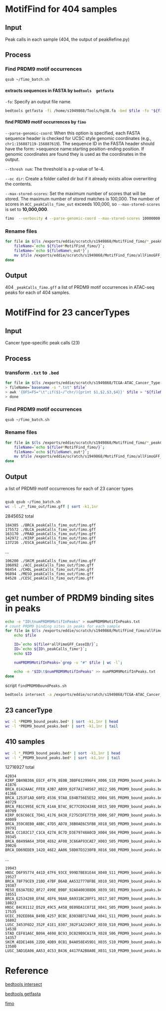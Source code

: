 # MotifFind for 404 samples
## Input
Peak calls in each sample (404, the output of peakRefine.py)
## Process
### Find PRDM9 motif occurrences
```bash
qsub ~/fimo_batch.sh
```
#### extracts sequences in FASTA by `bedtools  getfasta`
`-fo`: Specify an output file name.
```bash
bedtools getfasta -fi /home/s1949868/Tools/hg38.fa -bed $file -fo "${fileName}.fasta"
```
#### find PRDM9 motif occurrences by `fimo`
`--parse-genomic-coord`: When this option is specified, each FASTA sequence header is checked for UCSC style genomic coordinates (e.g., `chr1:156887119-156887619`). The sequence ID in the FASTA header should have the form: >sequence name:starting position-ending position. If genomic coordinates are found they is used as the coordinates in the output. 

`--thresh num`: The threshold is a p-value of 1e-4.

`--oc dir`: Create a folder called dir but if it already exists allow overwriting the contents.

`--max-stored-scores`: Set the maximum number of scores that will be stored. The maximum number of stored matches is 100,000. The number of scores in `ACC_peakCalls_fimo_out` exceeds 100,000, so `--max-stored-scores` is set to **10,000,000**.
```bash
fimo  --verbosity 4 --parse-genomic-coord --max-stored-scores 10000000 --oc "${fileName}_fimo_out" /home/s1949868/PRDM9.pwm.meme "${fileName}.fasta"
```
### Rename files
```bash
for file in $(ls /exports/eddie/scratch/s1949868/MotifFind_fimo/*_peakCalls_fimo_out/fimo.gff); do
	fileName=`echo ${file#*MotifFind_fimo/}`; 
	fileName=`echo ${fileName%_out*}`;
	mv $file /exports/eddie/scratch/s1949868/MotifFind_fimo/allFimoGFF_CaseID/${fileName}.gff
done
```
## Output
404 `_peakCalls_fimo.gff`
a list of PRDM9 motif occurrences in ATAC-seq peaks for each of 404 samples.
# MotifFind for 23 cancerTypes
## Input
Cancer type-specific peak calls (23)
## Process
### transform `.txt` to `.bed`
```bash
for file in $(ls /exports/eddie/scratch/s1949868/TCGA-ATAC_Cancer_Type-specific_PeakCalls/*_peakCalls.txt); do
> fileName=`basename -s ".txt" $file`
> awk '{OFS=FS="\t";if($1~/^chr/){print $1,$2,$3,$4}}' $file > "${fileName}.bed";
> done
```
### Find PRDM9 motif occurrences
```bash
qsub ~/fimo_batch.sh
```
### Rename files
```bash
for file in $(ls /exports/eddie/scratch/s1949868/MotifFind_fimo/*_peakCalls_fimo_out/fimo.gff); do
	fileName=`echo ${file#*MotifFind_fimo/}`; 
	fileName=`echo ${fileName%_out*}`;
	mv $file /exports/eddie/scratch/s1949868/MotifFind_fimo/allFimoGFF_CaseID/${fileName}.gff
done
```
## Output
a list of PRDM9 motif occurrences for each of 23 cancer types




```bash

qsub qsub ~/fimo_batch.sh
wc -l ./*_fimo_out/fimo.gff | sort -k1,1nr
```

  2845652 total
  
	184385 ./BRCA_peakCalls_fimo_out/fimo.gff
	175572 ./BLCA_peakCalls_fimo_out/fimo.gff
	163170 ./PRAD_peakCalls_fimo_out/fimo.gff
	142972 ./KIRP_peakCalls_fimo_out/fimo.gff
	137216 ./ESCA_peakCalls_fimo_out/fimo.gff

...

	106200 ./SKCM_peakCalls_fimo_out/fimo.gff
	106092 ./ACC_peakCalls_fimo_out/fimo.gff
	98454 ./CHOL_peakCalls_fimo_out/fimo.gff
	96894 ./MESO_peakCalls_fimo_out/fimo.gff
	84528 ./CESC_peakCalls_fimo_out/fimo.gff


# get number of PRDM9 binding sites in peaks
```bash
echo -e "ID\tnumPRDM9MotifInPeaks" > numPRDM9MotifInPeaks.txt
# count PRDM9 binding sites in peaks for each sample
for file in $(ls /exports/eddie/scratch/s1949868/MotifFind_fimo/allFimoGFF_CaseID/*_fimo.gff); do
	echo $file

	ID=`echo ${file#*allFimoGFF_CaseID/}`; 
	ID=`echo ${ID%_peakCalls_fimo*}`;
	echo $ID

	numPRDM9MotifInPeaks=`grep -v "#" $file | wc -l`; 

	echo -e "$ID\t$numPRDM9MotifInPeaks" >> numPRDM9MotifInPeaks.txt
done
```


script `findPRDM9BoundPeaks.sh`
```bash
bedtools intersect -a /exports/eddie/scratch/s1949868/TCGA-ATAC_Cancer_Type-specific_PeakCalls/bed/"${fileName}.bed" -b $file -u -F 1.0 > "${fileName}_PRDM9_bound_peaks.bed"
```
## 23 cancerType
```bash
wc -l *PRDM9_bound_peaks.bed* | sort -k1,1nr | head
wc -l *PRDM9_bound_peaks.bed* | sort -k1,1nr | tail
```


## 410 samples
```bash
wc -l *_PRDM9_bound_peaks.bed* | sort -k1,1nr | head
wc -l *_PRDM9_bound_peaks.bed* | sort -k1,1nr | tail
```
 12716927 total
 
	42034 KIRP_DB49B30A_EECF_4F76_8E0B_3B0F612996F4_X006_S10_PRDM9_bound_peaks.bed
	41876 BRCA_0142AAAC_FFE8_43B7_AB99_02F7A1740567_X022_S06_PRDM9_bound_peaks.bed
	41366 BRCA_1253F1AD_60FD_4536_97A8_E84B756E5E52_X004_S05_PRDM9_bound_peaks.bed
	40729 BRCA_FB1C995E_6C78_414A_B74C_8C77CD924348_X015_S09_PRDM9_bound_peaks.bed
	40709 KIRP_0C6C66CE_7D41_4176_8438_F275CDFE7759_X006_S07_PRDM9_bound_peaks.bed
	40009 BRCA_359C8EB0_48BC_47D5_AD78_38B0AE6C5FB8_X018_S05_PRDM9_bound_peaks.bed
	39791 BRCA_CC102C17_C1CA_427A_8C7D_D3E79748A0CD_X004_S04_PRDM9_bound_peaks.bed
	39345 BRCA_08499A64_3FD8_4E62_AF08_3C66AF93CAE7_X003_S05_PRDM9_bound_peaks.bed
	39026 BRCA_DD69EDE9_142D_46E2_AA06_58D07D3230FB_X016_S08_PRDM9_bound_peaks.bed
...

    19943 HNSC_D6F95774_441D_47F6_93CE_999D7BE81E44_X040_S11_PRDM9_bound_peaks.bed
    19527 BRCA_78F79CE9_210D_47BF_B6AB_AA5327778FBE_X010_S03_PRDM9_bound_peaks.bed
    19387 MESO_E63A7EB2_8F27_499E_B9BF_92A8400388D6_X039_S01_PRDM9_bound_peaks.bed
    18551 BRCA_E2534288_EFAE_4EF6_98A0_0A931BC20FF1_X017_S07_PRDM9_bound_peaks.bed
    18023 HNSC_B4C01112_D529_49C5_A458_0E09DA1C071E_X041_S05_PRDM9_bound_peaks.bed
    17535 UCEC_392EE08A_B49B_4257_BCBC_B3038B7174A8_X041_S11_PRDM9_bound_peaks.bed
    16802 LUSC_3453F6D2_352F_41E1_8307_382F1A2249CF_X030_S10_PRDM9_bound_peaks.bed
    14538 STAD_CEF81A6C_B09A_4698_BC93_DC029B9CA17A_X028_S06_PRDM9_bound_peaks.bed
    14357 SKCM_4EDE1486_22DD_4DB9_8CB1_B4A058E459D1_X035_S10_PRDM9_bound_peaks.bed
    13500 LUSC_3AD1EA06_AA53_4C53_B436_4417FA2B8A0E_X031_S10_PRDM9_bound_peaks.bed


# Reference
[bedtools intersect](https://bedtools.readthedocs.io/en/latest/content/tools/intersect.html)

[bedtools getfasta](https://bedtools.readthedocs.io/en/latest/content/tools/getfasta.html)

[fimo](http://meme-suite.org/doc/fimo.html)
<!--stackedit_data:
eyJoaXN0b3J5IjpbNzMyMTM1MTMyLC0xNTQyNjU0MzQ1LDgwNj
I2MjM3MywyOTQyMjMyNTUsMTQxOTU2NTg1MywtNzM4NzQ2MDkw
LDE2NTU0MTExMzQsMjYxNTQyNTk2LDM3NDQwMTYwLDE0NDQwNj
cyNzQsNjA4ODA3NjMyLDEwNzk0MTg5MzYsMTcyMDk4MDkzOCw2
MzE4OTUzODgsLTEyMDE3MTAxOTAsLTE4MDMxNzAyOTQsLTk1MD
kxOTM2MCw4MzEyNjYzMDYsLTQwNzk2MDk0MSwxNzMyMTg1MDE5
XX0=
-->